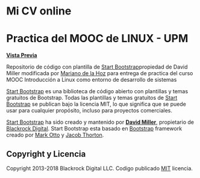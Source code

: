 # Mi CV online

# Practica del MOOC de LINUX - UPM

**[Vista Previa](https://marianodelahoz.github.io/)**

Repositorio de código con plantilla de [Start Bootstrap](http://startbootstrap.com/)propiedad de David Miller modificada por [Mariano de la Hoz](http://marianodela.hol.es) para entrega de practica del curso MOOC Introducción a Linux como entorno de desarrollo de sistemas

[Start Bootstrap](http://startbootstrap.com/) es una biblioteca de código abierto con plantillas y temas gratuitos de Bootstrap. Todas las plantillas y temas gratuitos de [Start Bootstrap](http://startbootstrap.com/) se publican bajo la licencia MIT, lo que significa que se puede usar para cualquier propósito, incluso para proyectos comerciales.

[Start Bootstrap](http://startbootstrap.com/) ha sido creado y mantenido por **[David Miller](http://davidmiller.io/)**, propietario de [Blackrock Digital](http://blackrockdigital.io/).
Start Bootstrap esta basado en [Bootstrap](http://getbootstrap.com/) framework creado por [Mark Otto](https://twitter.com/mdo) y [Jacob Thorton](https://twitter.com/fat).

## Copyright y Licencia

Copyright 2013-2018 Blackrock Digital LLC. Codigo publicado [MIT](https://github.com/BlackrockDigital/startbootstrap-resume/blob/gh-pages/LICENSE) licencia.

